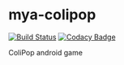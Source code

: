 # mya-colipop

[![Build Status](https://img.shields.io/travis/pikamachu/mya-colipop/master.svg)](https://travis-ci.org/pikamachu/mya-colipop)
[![Codacy Badge](https://api.codacy.com/project/badge/Grade/411d1fb65a0b479683826e5072d679aa)](https://app.codacy.com/app/antonio.marin.jimenez/mya-colipop?utm_source=github.com&utm_medium=referral&utm_content=pikamachu/mya-colipop&utm_campaign=Badge_Grade_Settings)

ColiPop android game
